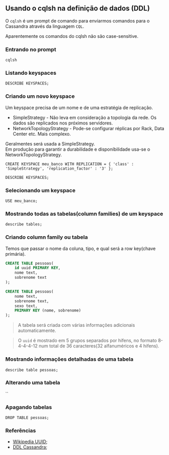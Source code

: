 ## Usando o cqlsh na definição de dados (DDL)
  
O `cqlsh` é um prompt de comando para enviarmos comandos para o Cassandra através da linguagem `CQL`.  
  
Aparentemente os comandos do cqlsh não são case-sensitive.  
  
### Entrando no prompt
  
`cqlsh`  

### Listando keyspaces
   
`DESCRIBE KEYSPACES;`      
  
### Criando um novo keyspace
  
Um keyspace precisa de um nome e de uma estratégia de replicação.  
  
* SimpleStrategy - Não leva em consideração a topologia da rede. Os dados são replicados nos próximos servidores.  
* NetworkTopologyStrategy - Pode-se configurar réplicas por Rack, Data Center etc. Mais complexo.  
  
Geralmentes será usada a SimpleStrategy.  
Em produção para garantir a durabilidade e disponíbilidade usa-se o NetworkTopologyStrategy.    
  
`CREATE KEYSPACE meu_banco WITH REPLICATION = { 'class' : 'SimpleStrategy', 'replication_factor' : '3' };`  
  
`DESCRIBE KEYSPACES;`    
  
  
### Selecionando um keyspace  
   
`USE meu_banco;`  
  

### Mostrando todas as tabelas(column families) de um keyspace
   
`describe tables;`  
   

### Criando column family ou tabela
  
Temos que passar o nome da coluna, tipo, e qual será a row key(chave primária).  
  
```sql
CREATE TABLE pessoas(
    id uuid PRIMARY KEY,
    nome text,
    sobrenome text 
);

CREATE TABLE pessoas(
    nome text,
    sobrenome text,
    sexo text,
    PRIMARY KEY (nome, sobrenome) 
);
```   
  
> A tabela será criada com várias informações adicionais automaticamente.   
  
> O `uuid` é mostrado em 5 grupos separados por hifens, no formato 8-4-4-4-12 num total de 36 caracteres(32 alfanuméricos e 4 hifens).  
  
   

### Mostrando informações detalhadas de uma tabela  
   
`describe table pessoas;`  
  
  
### Alterando uma tabela

``      
   

### Apagando tabelas

`DROP TABLE pessoas;`  
    

### Referências
  
* [Wikipedia UUID](https://en.wikipedia.org/wiki/Universally_unique_identifier);  
* [DDL Cassandra](http://cassandra.apache.org/doc/latest/cql/ddl.html#);  